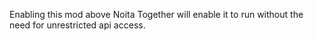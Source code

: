 Enabling this mod above Noita Together will enable it to run without the need for unrestricted api access.